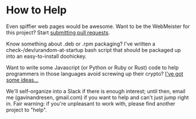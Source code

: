 # How to Help

Even spiffier web pages would be awesome. Want to be the WebMeister for
this project? Start [submitting pull requests](https://github.com/RandomSanityProject/RandomSanityProject.github.io).

Know something about .deb or .rpm packaging? I've written a
check-/dev/urandom-at-startup bash script that should be packaged up
into an easy-to-install doohickey.

Want to write some Javascript (or Python or Ruby or Rust) code to
help programmers in those languages avoid screwing up their crypto?
[I've got some ideas...](https://gist.github.com/gavinandresen/5c6366b75ea9048d0f9447ec63f33a77)

We'll self-organize into a Slack if there is enough
interest; until then, email me (gavinandresen, gmail.com) if you want
to help and can't just jump right in. Fair warning: if you're
unpleasant to work with, please find another project to "help".
